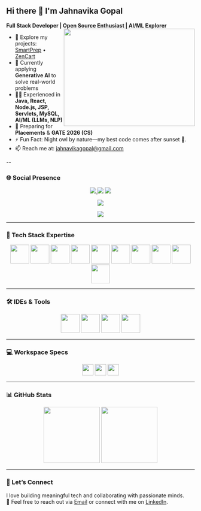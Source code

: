 ## Hi there 👋 I'm Jahnavika Gopal  

**Full Stack Developer | Open Source Enthusiast | AI/ML Explorer**  
<img align="right" width="350" height="260" src="https://i.pinimg.com/originals/47/f0/34/47f0342cec72b800463bf003eac1257e.gif">

- 🔭 Explore my projects: [SmartPrep](https://github.com/JahnavikaGopalbvrith/SmartPrep-Adaptive-Learning-with-LLM-Natural-Language-Processing) • [ZenCart](https://github.com/JahnavikaGopalbvrith/ZenCart-a-gift-shopping-website)  
- 🌱 Currently applying **Generative AI** to solve real-world problems  
- 👩‍💻 Experienced in **Java, React, Node.js, JSP, Servlets, MySQL, AI/ML (LLMs, NLP)**  
- 🎯 Preparing for **Placements** & **GATE 2026 (CS)**  
- ⚡ Fun Fact:  Night owl by nature—my best code comes after sunset 🌙.
- 📫 Reach me at: [jahnavikagopal@gmail.com](mailto:jahnavikagopal@gmail.com)  



--
### 🌐 Social Presence  
<p align="center">
  <a href="https://www.linkedin.com/in/jahnavika-gopal-600576259/">
    <img src="https://img.shields.io/badge/LinkedIn-Jahnavika%20Gopal-0077B5?style=for-the-badge&logo=linkedin&logoColor=white"/>
  </a>
  <img src="https://img.shields.io/badge/Followers-833-blue?style=for-the-badge&logo=linkedin&logoColor=white"/>
  <img src="https://img.shields.io/badge/Connections-500%2B-blue?style=for-the-badge&logo=linkedin&logoColor=white"/>
</p>

<p align="center">
  <a href="https://leetcode.com/u/Jahnavika-09/">
    <img src="https://img.shields.io/badge/LeetCode-Jahnavika-FFA116?style=for-the-badge&logo=leetcode&logoColor=white"/>
</a>
</p>
<p align="center">
  <a href="https://leetcode.com/u/Jahnavika-09/">
    <img src="https://leetcard.jacoblin.cool/Jahnavika-09?ext=contest&theme=dark" />
  </a>
</p>

---

### 🚀 Tech Stack Expertise  
<p align="center">
  <img height="50" src="https://img.icons8.com/color/48/python.png"/>
  <img height="50" src="https://img.icons8.com/color/48/java-coffee-cup-logo.png"/>
  <img height="50" src="https://img.icons8.com/color/48/c-plus-plus-logo.png"/>
  <img height="50" src="https://img.icons8.com/color/48/html-5.png"/>
  <img height="50" src="https://img.icons8.com/color/48/css3.png"/>
  <img height="50" src="https://img.icons8.com/color/48/javascript.png"/>
  <img height="50" src="https://img.icons8.com/color/48/react-native.png"/>
  <img height="50" src="https://img.icons8.com/color/48/nodejs.png"/>
  <img height="50" src="https://img.icons8.com/color/48/spring-logo.png"/>
  <img height="50" src="https://img.icons8.com/color/48/mysql-logo.png"/>

</p>

---

### 🛠️ IDEs & Tools  
<p align="center">
  <img height="50" src="https://img.icons8.com/color/48/visual-studio-code-2019.png"/>
  <img height="50" src="https://img.icons8.com/officel/480/java-eclipse.png"/>
  <img height="50" src="https://img.icons8.com/color/48/git.png"/>
  <img height="50" src="https://img.icons8.com/color/48/github.png"/>

</p>

---

### 💻 Workspace Specs  
<p align="center">
  <img height="30" src="https://img.shields.io/badge/Windows-10/11-0078D6?style=for-the-badge&logo=windows&logoColor=white"/>
  <img height="30" src="https://img.shields.io/badge/AMD-Ryzen_5_4600H-ED1C24?style=for-the-badge&logo=amd&logoColor=white"/>
  <img height="30" src="https://img.shields.io/badge/NVIDIA-GTX1650-76B900?style=for-the-badge&logo=nvidia&logoColor=white"/>
</p>

---

### 📊 GitHub Stats  
<p align="center">
  <img src="https://github-readme-stats.vercel.app/api?username=JahnavikaGopalbvrith&theme=radical&show_icons=true&hide_border=false" height="150"/>
  <img src="https://github-readme-streak-stats.herokuapp.com/?user=JahnavikaGopalbvrith&theme=radical&hide_border=false" height="150"/>
</p>


---


### 🙌 Let’s Connect  
I love building meaningful tech and collaborating with passionate minds.  
💌 Feel free to reach out via [Email](mailto:jahnavikagopal@gmail.com) or connect with me on [LinkedIn](https://www.linkedin.com/in/jahnavika-gopal-600576259/).
